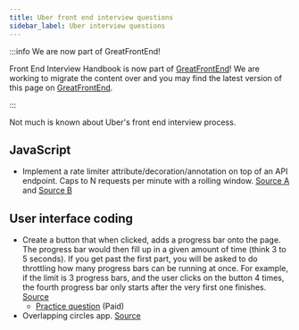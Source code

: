 ```yaml
---
title: Uber front end interview questions
sidebar_label: Uber interview questions
---
```


:::info We are now part of GreatFrontEnd!

Front End Interview Handbook is now part of [GreatFrontEnd](https://www.greatfrontend.com?utm_source=frontendinterviewhandbook&utm_medium=referral&fpr=frontendinterviewhandbook)! We are working to migrate the content over and you may find the latest version of this page on [GreatFrontEnd](https://www.greatfrontend.com/prepare?utm_source=frontendinterviewhandbook&utm_medium=referral&fpr=frontendinterviewhandbook).

:::

Not much is known about Uber's front end interview process.

## JavaScript

- Implement a rate limiter attribute/decoration/annotation on top of an API endpoint. Caps to N requests per minute with a rolling window. [Source A](https://leetcode.com/discuss/interview-question/2409192/Uber-or-Phone-Screen-or-Senior-Front-End-Engineer) and [Source B](https://leetcode.com/discuss/interview-question/124880/Rate-Limiter)

## User interface coding

- Create a button that when clicked, adds a progress bar onto the page. The progress bar would then fill up in a given amount of time (think 3 to 5 seconds). If you get past the first part, you will be asked to do throttling how many progress bars can be running at once. For example, if the limit is 3 progress bars, and the user clicks on the button 4 times, the fourth progress bar only starts after the very first one finishes. [Source](https://leetcode.com/discuss/interview-question/1064199/uber-front-end-phone-screen-reject)
  - [Practice question](https://www.greatfrontend.com/questions/user-interface/progress-bars?utm_source=frontendinterviewhandbook&utm_medium=referral&fpr=frontendinterviewhandbook) (Paid)
- Overlapping circles app. [Source](https://leetcode.com/discuss/interview-question/1784074/Uber-or-Phone-or-Overlapping-circles-app-or-Reject)
